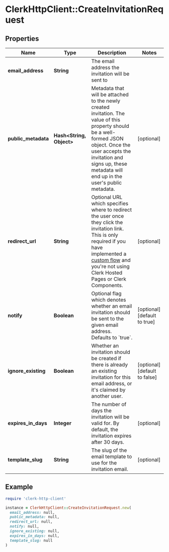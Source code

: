 # ClerkHttpClient::CreateInvitationRequest

## Properties

| Name | Type | Description | Notes |
| ---- | ---- | ----------- | ----- |
| **email_address** | **String** | The email address the invitation will be sent to |  |
| **public_metadata** | **Hash&lt;String, Object&gt;** | Metadata that will be attached to the newly created invitation. The value of this property should be a well-formed JSON object. Once the user accepts the invitation and signs up, these metadata will end up in the user&#39;s public metadata. | [optional] |
| **redirect_url** | **String** | Optional URL which specifies where to redirect the user once they click the invitation link. This is only required if you have implemented a [custom flow](https://clerk.com/docs/authentication/invitations#custom-flow) and you&#39;re not using Clerk Hosted Pages or Clerk Components. | [optional] |
| **notify** | **Boolean** | Optional flag which denotes whether an email invitation should be sent to the given email address. Defaults to &#x60;true&#x60;. | [optional][default to true] |
| **ignore_existing** | **Boolean** | Whether an invitation should be created if there is already an existing invitation for this email address, or it&#39;s claimed by another user. | [optional][default to false] |
| **expires_in_days** | **Integer** | The number of days the invitation will be valid for. By default, the invitation expires after 30 days. | [optional] |
| **template_slug** | **String** | The slug of the email template to use for the invitation email. | [optional] |

## Example

```ruby
require 'clerk-http-client'

instance = ClerkHttpClient::CreateInvitationRequest.new(
  email_address: null,
  public_metadata: null,
  redirect_url: null,
  notify: null,
  ignore_existing: null,
  expires_in_days: null,
  template_slug: null
)
```

